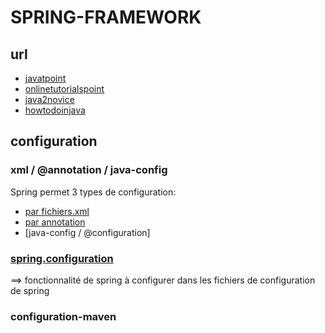 # SPRING-FRAMEWORK

## url
* [javatpoint](https://www.javatpoint.com/spring-tutorial)
* [onlinetutorialspoint](https://www.onlinetutorialspoint.com/spring-tutorials)
* [java2novice](https://www.java2novice.com/spring/)
* [howtodoinjava](https://howtodoinjava.com/)

## configuration
### xml / @annotation / java-config

Spring permet 3 types de configuration:
* [par fichiers.xml](https://github.com/grouault/spring-tutorial/blob/master/spring-contexte/notes/configuration.xml.md)
* [par annotation](https://github.com/grouault/spring-tutorial/blob/master/spring-contexte/notes/configuration.annotation.md)
* [java-config / @configuration] 

### [spring.configuration](https://github.com/grouault/spring-tutorial/blob/master/spring-contexte/notes/spring-configuration-xml/index.md)
==> fonctionnalité de spring à configurer dans les fichiers de configuration de spring

### configuration-maven
